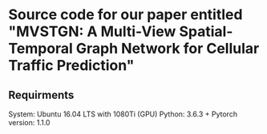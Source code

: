 # Source code for our paper entitled "MVSTGN: A Multi-View Spatial-Temporal Graph Network for Cellular Traffic Prediction"
## Requirments
System: Ubuntu 16.04 LTS with 1080Ti (GPU)
Python: 3.6.3 +
Pytorch version: 1.1.0

